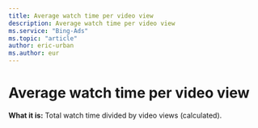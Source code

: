 ```yaml
---
title: Average watch time per video view
description: Average watch time per video view
ms.service: "Bing-Ads"
ms.topic: "article"
author: eric-urban
ms.author: eur
---
```


# Average watch time per video view

**What it is:** Total watch time divided by video views (calculated).


